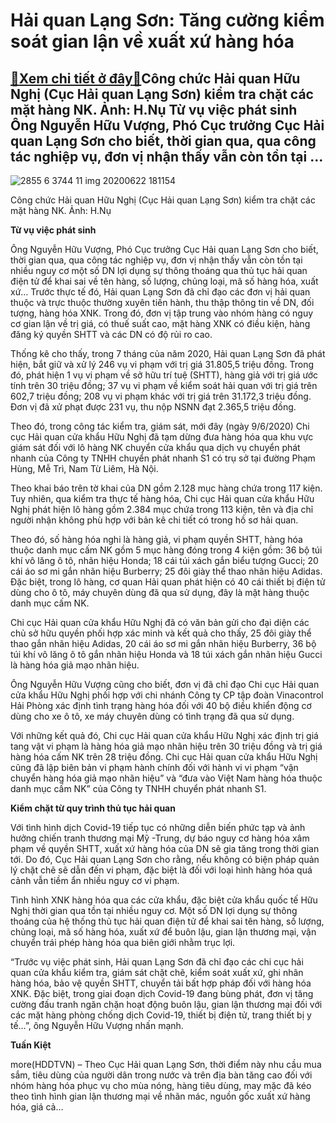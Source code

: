 Hải quan Lạng Sơn: Tăng cường kiểm soát gian lận về xuất xứ hàng hóa
====================================================================

[:gift:Xem chi tiết ở đây:gift:](https://hddtvn.com/hai-quan-lang-son-tang-cuong-kiem-soat-gian-lan-ve-xuat-xu-hang-hoa/)Công chức Hải quan Hữu Nghị (Cục Hải quan Lạng Sơn) kiểm tra chặt các mặt hàng NK. Ảnh: H.Nụ Từ vụ việc phát sinh Ông Nguyễn Hữu Vượng, Phó Cục trưởng Cục Hải quan Lạng Sơn cho biết, thời gian qua, qua công tác nghiệp vụ, đơn vị nhận thấy vẫn còn tồn tại …
----------------------------------------------------------------------------------------------------------------------------------------------------------------------------------------------------------------------------------------------------------------





![2855 6 3744 11 img 20200622 181154](https://haiquanonline.com.vn/stores/news_dataimages/anhntp/072020/29/18/in_article/2855_6-3744_11-IMG_20200622_181154.jpg?rt=20200730075915 "undefined")


Công chức Hải quan Hữu Nghị (Cục Hải quan Lạng Sơn) kiểm tra chặt các mặt hàng NK. Ảnh: H.Nụ



**Từ vụ việc phát sinh**


Ông Nguyễn Hữu Vượng, Phó Cục trưởng Cục Hải quan Lạng Sơn cho biết, thời gian qua, qua công tác nghiệp vụ, đơn vị nhận thấy vẫn còn tồn tại nhiều nguy cơ một số DN lợi dụng sự thông thoáng qua thủ tục hải quan điện tử để khai sai về tên hàng, số lượng, chủng loại, mã số hàng hóa, xuất xứ… Trước thực tế đó, Hải quan Lạng Sơn đã chỉ đạo các đơn vị hải quan thuộc và trực thuộc thường xuyên tiến hành, thu thập thông tin về DN, đối tượng, hàng hóa XNK. Trong đó, đơn vị tập trung vào nhóm hàng có nguy cơ gian lận về trị giá, có thuế suất cao, mặt hàng XNK có điều kiện, hàng đăng ký quyền SHTT và các DN có độ rủi ro cao. 





Thống kê cho thấy, trong 7 tháng của năm 2020, Hải quan Lạng Sơn đã phát hiện, bắt giữ và xử lý 246 vụ vi phạm với trị giá 31.805,5 triệu đồng. Trong đó, phát hiện 1 vụ vi phạm về sở hữu trí tuệ (SHTT), hàng giả với trị giá ước tính trên 30 triệu đồng; 37 vụ vi phạm về kiểm soát hải quan với trị giá trên 602,7 triệu đồng; 208 vụ vi phạm khác với trị giá trên 31.172,3 triệu đồng. Đơn vị đã xử phạt được 231 vụ, thu nộp NSNN đạt 2.365,5 triệu đồng.



Theo đó, trong công tác kiểm tra, giám sát, mới đây (ngày 9/6/2020) Chi cục Hải quan cửa khẩu Hữu Nghị đã tạm dừng đưa hàng hóa qua khu vực giám sát đối với lô hàng NK chuyển cửa khẩu qua dịch vụ chuyển phát nhanh của Công ty TNHH chuyển phát nhanh S1 có trụ sở tại đường Phạm Hùng, Mễ Trì, Nam Từ Liêm, Hà Nội.


Theo khai báo trên tờ khai của DN gồm 2.128 mục hàng chứa trong 117 kiện. Tuy nhiên, qua kiểm tra thực tế hàng hóa, Chi cục Hải quan cửa khẩu Hữu Nghị phát hiện lô hàng gồm 2.384 mục chứa trong 113 kiện, tên và địa chỉ người nhận không phù hợp với bản kê chi tiết có trong hồ sơ hải quan.


Theo đó, số hàng hóa nghi là hàng giả, vi phạm quyền SHTT, hàng hóa thuộc danh mục cấm NK gồm 5 mục hàng đóng trong 4 kiện gồm: 36 bộ túi khí vô lăng ô tô, nhãn hiệu Honda; 18 cái túi xách gắn biểu tượng Gucci; 20 cái áo sơ mi gắn nhãn hiệu Burberry; 25 đôi giày thể thao nhãn hiệu Adidas. Đặc biệt, trong lô hàng, cơ quan Hải quan phát hiện có 40 cái thiết bị điện tử dùng cho ô tô, máy chuyên dùng đã qua sử dụng, đây là mặt hàng thuộc danh mục cấm NK.


Chi cục Hải quan cửa khẩu Hữu Nghị đã có văn bản gửi cho đại diện các chủ sở hữu quyền phối hợp xác minh và kết quả cho thấy, 25 đôi giày thể thao gắn nhãn hiệu Adidas, 20 cái áo sơ mi gắn nhãn hiệu Burberry, 36 bộ túi khí vô lăng ô tô gắn nhãn hiệu Honda và 18 túi xách gắn nhãn hiệu Gucci là hàng hóa giả mạo nhãn hiệu.


Ông Nguyễn Hữu Vượng cũng cho biết, đơn vị đã chỉ đạo Chi cục Hải quan cửa khẩu Hữu Nghị phối hợp với chi nhánh Công ty CP tập đoàn Vinacontrol Hải Phòng xác định tình trạng hàng hóa đối với 40 bộ điều khiển động cơ dùng cho xe ô tô, xe máy chuyên dùng có tình trạng đã qua sử dụng.


Với những kết quả đó, Chi cục Hải quan cửa khẩu Hữu Nghị xác định trị giá tang vật vi phạm là hàng hóa giả mạo nhãn hiệu trên 30 triệu đồng và trị giá hàng hóa cấm NK trên 28 triệu đồng. Chi cục Hải quan cửa khẩu Hữu Nghị cũng đã lập biên bản vi phạm hành chính đối với hành vi vi phạm “vận chuyển hàng hóa giả mạo nhãn hiệu” và “đưa vào Việt Nam hàng hóa thuộc danh mục cấm NK” của Công ty TNHH chuyển phát nhanh S1.


**Kiểm chặt từ quy trình thủ tục hải quan**


Với tình hình dịch Covid-19 tiếp tục có những diễn biến phức tạp và ảnh hưởng chiến tranh thương mại Mỹ -Trung, dự báo nguy cơ hàng hóa xâm phạm về quyền SHTT, xuất xứ hàng hóa của DN sẽ gia tăng trong thời gian tới. Do đó, Cục Hải quan Lạng Sơn cho rằng, nếu không có biện pháp quản lý chặt chẽ sẽ dẫn đến vi phạm, đặc biệt là đối với loại hình hàng hóa quá cảnh vẫn tiềm ẩn nhiều nguy cơ vi phạm.


Tình hình XNK hàng hóa qua các cửa khẩu, đặc biệt cửa khẩu quốc tế Hữu Nghị thời gian qua tồn tại nhiều nguy cơ. Một số DN lợi dụng sự thông thoáng của hệ thống thủ tục hải quan điện tử để khai sai tên hàng, số lượng, chủng loại, mã số hàng hóa, xuất xứ để buôn lậu, gian lận thương mại, vận chuyển trái phép hàng hóa qua biên giới nhằm trục lợi.


“Trước vụ việc phát sinh, Hải quan Lạng Sơn đã chỉ đạo các chi cục hải quan cửa khẩu kiểm tra, giám sát chặt chẽ, kiểm soát xuất xứ, ghi nhãn hàng hóa, bảo vệ quyền SHTT, chuyển tải bất hợp pháp đối với hàng hóa XNK. Đặc biệt, trong giai đoạn dịch Covid-19 đang bùng phát, đơn vị tăng cường đấu tranh ngăn chặn hoạt động buôn lậu, gian lận thương mại đối với các mặt hàng phòng chống dịch Covid-19, thiết bị điện tử, trang thiết bị y tế…”, ông Nguyễn Hữu Vượng nhấn mạnh.







**Tuấn Kiệt**



more(HDDTVN) – Theo Cục Hải quan Lạng Sơn, thời điểm này nhu cầu mua sắm, tiêu dùng của người dân trong nước và trên địa bàn tăng cao đối với nhóm hàng hóa phục vụ cho mùa nóng, hàng tiêu dùng, may mặc đã kéo theo tình hình gian lận thương mại về nhãn mác, nguồn gốc xuất xứ hàng hóa, giá cả…

